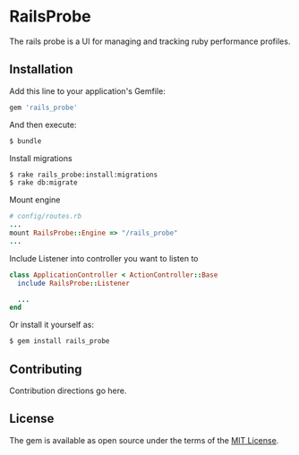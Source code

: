 # RailsProbe
The rails probe is a UI for managing and tracking ruby performance profiles.

## Installation
Add this line to your application's Gemfile:

```ruby
gem 'rails_probe'
```

And then execute:
```bash
$ bundle
```

Install migrations
```bash
$ rake rails_probe:install:migrations
$ rake db:migrate
```

Mount engine
```ruby
# config/routes.rb
...
mount RailsProbe::Engine => "/rails_probe"
...
```

Include Listener into controller you want to listen to
```ruby
class ApplicationController < ActionController::Base
  include RailsProbe::Listener

  ...
end
```

Or install it yourself as:
```bash
$ gem install rails_probe
```

## Contributing
Contribution directions go here.

## License
The gem is available as open source under the terms of the [MIT License](http://opensource.org/licenses/MIT).
